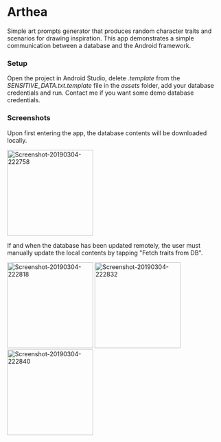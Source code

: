 # Arthea
Simple art prompts generator that produces random character traits and scenarios for drawing inspiration. This app demonstrates a simple communication between a database and the Android framework.

### Setup
Open the project in Android Studio, delete *.template* from the *SENSITIVE_DATA.txt.template* file in the *assets* folder, add your database credentials and run. Contact me if you want some demo database credentials.

### Screenshots

Upon first entering the app, the database contents will be downloaded locally.

<a href="https://ibb.co/GdTncZQ"><img src="https://i.ibb.co/L05YnTd/Screenshot-20190304-222758.png" width="200" alt="Screenshot-20190304-222758" border="0"></a>

If and when the database has been updated remotely, the user must manually update the local contents by tapping "Fetch traits from DB".

<span>
<a href="https://ibb.co/gzK0sT2"><img src="https://i.ibb.co/BqMh8Zp/Screenshot-20190304-222818.png" width="200" alt="Screenshot-20190304-222818" border="0"></a>
<a href="https://ibb.co/R71gBZm"><img src="https://i.ibb.co/6N2y1Vx/Screenshot-20190304-222832.png" width="200" alt="Screenshot-20190304-222832" border="0"></a>
<a href="https://ibb.co/qMCRBn8"><img src="https://i.ibb.co/rG3Zkth/Screenshot-20190304-222840.png" width="200" alt="Screenshot-20190304-222840" border="0"></a>
</span>
